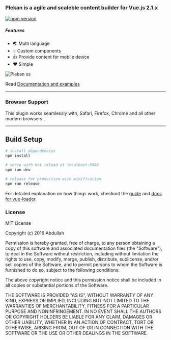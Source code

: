 ### Plekan is a agile and scaleble content builder for Vue.js 2.1.x

[![npm version](https://badge.fury.io/js/plekan.svg)](https://badge.fury.io/js/plekan)

##### Features

* 🌏  Multi language
* 💡  Custom components
* 👍  Provide content for mobile device
* ❤   Simple

![Plekan ss](https://cdn.rawgit.com/abdullah/plekan/master/docfile/plekanss.png)


Read [Documentation and examples](https://github.com/abdullah/plekan/wiki)

---

### Browser Support

This plugin works seamlessly with, Safari, Firefox, Chrome and all other modern browsers.

---

## Build Setup

``` bash
# install dependencies
npm install

# serve with hot reload at localhost:8080
npm run dev

# release for production with minification
npm run release

```

For detailed explanation on how things work, checkout the [guide](http://vuejs-templates.github.io/webpack/) and [docs for vue-loader](http://vuejs.github.io/vue-loader).

### License

MIT License

Copyright (c) 2016 Abdullah

Permission is hereby granted, free of charge, to any person obtaining a copy
of this software and associated documentation files (the "Software"), to deal
in the Software without restriction, including without limitation the rights
to use, copy, modify, merge, publish, distribute, sublicense, and/or sell
copies of the Software, and to permit persons to whom the Software is
furnished to do so, subject to the following conditions:

The above copyright notice and this permission notice shall be included in all
copies or substantial portions of the Software.

THE SOFTWARE IS PROVIDED "AS IS", WITHOUT WARRANTY OF ANY KIND, EXPRESS OR
IMPLIED, INCLUDING BUT NOT LIMITED TO THE WARRANTIES OF MERCHANTABILITY,
FITNESS FOR A PARTICULAR PURPOSE AND NONINFRINGEMENT. IN NO EVENT SHALL THE
AUTHORS OR COPYRIGHT HOLDERS BE LIABLE FOR ANY CLAIM, DAMAGES OR OTHER
LIABILITY, WHETHER IN AN ACTION OF CONTRACT, TORT OR OTHERWISE, ARISING FROM,
OUT OF OR IN CONNECTION WITH THE SOFTWARE OR THE USE OR OTHER DEALINGS IN THE
SOFTWARE.
